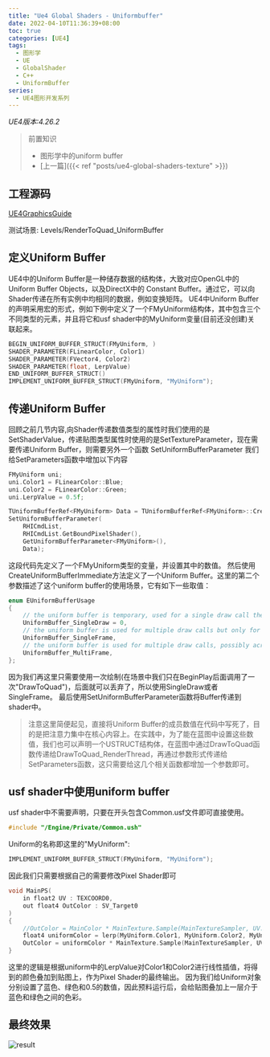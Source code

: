 ```yaml
---
title: "Ue4 Global Shaders - Uniformbuffer"
date: 2022-04-10T11:36:39+08:00
toc: true
categories: [UE4]
tags:
  - 图形学
  - UE
  - GlobalShader
  - C++
  - UniformBuffer
series:
  - UE4图形开发系列
---
```


*UE4版本:4.26.2*

>前置知识
> - 图形学中的uniform buffer
> - [上一篇]({{< ref "posts/ue4-global-shaders-texture" >}})

## 工程源码
[UE4GraphicsGuide](https://github.com/inlet511/UEGrahpicsGuide/releases/tag/DrawToQuad_UniformBuffer)

测试场景: Levels/RenderToQuad_UniformBuffer



## 定义Uniform Buffer
UE4中的Uniform Buffer是一种储存数据的结构体，大致对应OpenGL中的 Uniform Buffer Objects，以及DirectX中的 Constant Buffer。通过它，可以向Shader传递在所有实例中均相同的数据，例如变换矩阵。
UE4中Uniform Buffer的声明采用宏的形式，例如下例中定义了一个FMyUniform结构体，其中包含三个不同类型的元素，并且将它和usf shader中的MyUniform变量(目前还没创建)关联起来。
```cpp
BEGIN_UNIFORM_BUFFER_STRUCT(FMyUniform, )
SHADER_PARAMETER(FLinearColor, Color1)
SHADER_PARAMETER(FVector4, Color2)
SHADER_PARAMETER(float, LerpValue)
END_UNIFORM_BUFFER_STRUCT()
IMPLEMENT_UNIFORM_BUFFER_STRUCT(FMyUniform, "MyUniform");
```
## 传递Uniform Buffer
回顾之前几节内容,向Shader传递数值类型的属性时我们使用的是SetShaderValue，传递贴图类型属性时使用的是SetTextureParameter，现在需要传递Uniform Buffer，则需要另外一个函数 SetUniformBufferParameter
我们给SetParameters函数中增加以下内容
```cpp
FMyUniform uni;
uni.Color1 = FLinearColor::Blue;
uni.Color2 = FLinearColor::Green;
uni.LerpValue = 0.5f;

TUniformBufferRef<FMyUniform> Data = TUniformBufferRef<FMyUniform>::CreateUniformBufferImmediate(uni, UniformBuffer_SingleFrame);
SetUniformBufferParameter(
    RHICmdList, 
    RHICmdList.GetBoundPixelShader(), 
    GetUniformBufferParameter<FMyUniform>(), 
    Data);

```
这段代码先定义了一个FMyUniform类型的变量，并设置其中的数值。
然后使用CreateUniformBufferImmediate方法定义了一个Uniform Buffer。这里的第二个参数描述了这个uniform buffer的使用场景，它有如下一些取值：
```cpp
enum EUniformBufferUsage
{
	// the uniform buffer is temporary, used for a single draw call then discarded
	UniformBuffer_SingleDraw = 0,
	// the uniform buffer is used for multiple draw calls but only for the current frame
	UniformBuffer_SingleFrame,
	// the uniform buffer is used for multiple draw calls, possibly across multiple frames
	UniformBuffer_MultiFrame,
};
```
因为我们再这里只需要使用一次绘制(在场景中我们只在BeginPlay后面调用了一次"DrawToQuad")，后面就可以丢弃了，所以使用SingleDraw或者SingleFrame。
最后使用SetUniformBufferParameter函数将Buffer传递到shader中。

>注意这里简便起见，直接将Uniform Buffer的成员数值在代码中写死了，目的是把注意力集中在核心内容上。在实践中，为了能在蓝图中设置这些数值，我们也可以声明一个USTRUCT结构体，在蓝图中通过DrawToQuad函数传递给DrawToQuad_RenderThread，再通过参数形式传递给SetParameters函数，这只需要给这几个相关函数都增加一个参数即可。

## usf shader中使用uniform buffer
usf shader中不需要声明，只要在开头包含Common.usf文件即可直接使用。
```cpp
#include "/Engine/Private/Common.ush"
```
Uniform的名称即这里的"MyUniform":
```cpp
IMPLEMENT_UNIFORM_BUFFER_STRUCT(FMyUniform, "MyUniform");
```
因此我们只需要根据自己的需要修改Pixel Shader即可

```cpp
void MainPS(
    in float2 UV : TEXCOORD0,
    out float4 OutColor : SV_Target0
)
{
    //OutColor = MainColor * MainTexture.Sample(MainTextureSampler, UV.xy);
    float4 uniformColor = lerp(MyUniform.Color1, MyUniform.Color2, MyUniform.LerpValue);
    OutColor = uniformColor * MainTexture.Sample(MainTextureSampler, UV.xy);
}
```
这里的逻辑是根据uniform中的LerpValue对Color1和Color2进行线性插值，将得到的颜色叠加到贴图上，作为Pixel Shader的最终输出。
因为我们给Uniform对象分别设置了蓝色、绿色和0.5的数值，因此预料运行后，会给贴图叠加上一层介于蓝色和绿色之间的色彩。

## 最终效果
![result](./result.png)